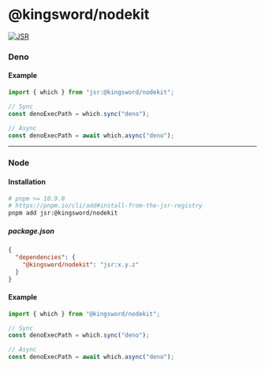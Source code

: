 # @kingsword/nodekit

[![JSR](https://jsr.io/badges/@kingsword/nodekit)](https://jsr.io/@kingsword/nodekit)

### Deno

#### Example

```ts
import { which } from "jsr:@kingsword/nodekit";

// Sync
const denoExecPath = which.sync("deno");

// Async
const denoExecPath = await which.async("deno");
```

---

### Node

#### Installation

```bash
# pnpm >= 10.9.0
# https://pnpm.io/cli/add#install-from-the-jsr-registry
pnpm add jsr:@kingsword/nodekit
```

##### package.json

```json
{
  "dependencies": {
    "@kingsword/nodekit": "jsr:x.y.z"
  }
}
```

#### Example

```ts
import { which } from "@kingsword/nodekit";

// Sync
const denoExecPath = which.sync("deno");

// Async
const denoExecPath = await which.async("deno");
```
